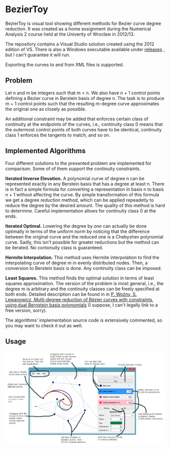 BezierToy
=========

BezierToy is visual tool showing different methods for Bezier curve degree reduction.
It was created as a home assignment during the Numerical Analysis 2 course held at
the Univerity of Wrocław in 2012/13.

The repository contains a Visual Studio solution created using the 2012 edition of VS.
There is also a Windows executable available under [releases](https://github.com/mkacz91/BezierToy/releases)
, but I can't guarantee it will run.

Exporting the curves to and from XML files is supported.

Problem
-------

Let n and m be integers such that m < n. We also have n + 1 control points defining
a Bezier curve in Berstein basis of degree n. The task is to produce m + 1 control
points such that the resulting m-degree curve approximates the original one as
closely as possible.

An additional constraint may be added that enforces certain class of continuity at the
endpoints of the curves, i.e., continuity class 0 means that the outermost control points
of both curves have to be identical, continuity class 1 enforces the tangents to match,
and so on.

Implemented Algorithms
----------------------

Four different solutions to the presented problem are implemented for comparison. Some of
of them support the continuity constraints.

**Iterated Inverse Elevation.** A polynomial curve of degree n can be represented exactly
in any Berstein basis that has a degree at least n. There is in fact a simple formula for
converting a representation in basis n to basis n + 1 without affecting the curve. By
simple transformation of this formula we get a degree _reduction_ method, which can be
applied repeadetly to reduce the degree by the desired amount. The quality of this method
is hard to determine. Careful implementation allows for continuity class 0 at the ends.

**Iterated Optimal.** Lowering the degree by _one_ can actually be done optimally in terms
of the uniform norm by noticing that the difference between the original curve and the
reduced one is a Chebyshev polynomial curve. Sadly, this isn't possible for greater
reductions but the method can be iterated. No contonuity class is guaranteed.

**Hermite Interpolation.** This method uses Hermite interpolation to find the interpolating
curve of degree m in evenly distributed nodes. Then, a conversion to Berstein basis is done.
Any continuity class can be imposed.

**Least Squares.** This method finds the optimal solution in terms of least squares
approximation. The version of the problem is most general, i.e., the degree m is arbitrary
and the continuity classes can be freely specified at both ends. Detailed description can be
found in in [P. Woźny, S. Lewanowicz, Multi-degree reduction of Bézier curves with constraints,
using dual Bernstein basis polynomials](http://www.sciencedirect.com/science/article/pii/S0167839609000260)
(I suppose, I can't legally link to a free version, sorry).

The algorithms' implementation source code is extensively commented, so you may want to
check it out as well.

Usage
-----

![Instructions](Instructions.png)
